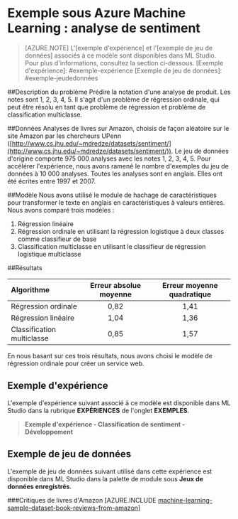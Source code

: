 ﻿<properties title="Azure Machine Learning Sample: Sentiment analysis" pageTitle="Exemple sous Machine Learning : analyse de sentiment | Azure" description="Un exemple d'expérience Azure Machine Learning qui utilise la classification des sentiments pour prédire les critiques produits." metaKeywords="" services="machine-learning" solutions="" documentationCenter="" authors="garye" manager="paulettm" editor="cgronlun"  videoId="" scriptId="" />

<tags ms.service="machine-learning" ms.workload="data-services" ms.tgt_pltfrm="na" ms.devlang="na" ms.topic="article" ms.date="10/23/2014" ms.author="garye" />
 

# Exemple sous Azure Machine Learning : analyse de sentiment

>[AZURE.NOTE]
>L'[exemple d'expérience] et l'[exemple de jeu de données] associés à ce modèle sont disponibles dans ML Studio. Pour plus d'informations, consultez la section ci-dessous.
[Exemple d'expérience]: #exemple-expérience
[Exemple de jeu de données]: #exemple-jeudedonnées


##Description du problème
Prédire la notation d'une analyse de produit. Les notes sont 1, 2, 3, 4, 5. Il s'agit d'un problème de régression ordinale, qui peut être résolu en tant que problème de régression et problème de classification multiclasse.
 
##Données
Analyses de livres sur Amazon, choisis de façon aléatoire sur le site Amazon par les chercheurs UPenn ([http://www.cs.jhu.edu/~mdredze/datasets/sentiment/](http://www.cs.jhu.edu/~mdredze/datasets/sentiment/)). Le jeu de données d'origine comporte 975 000 analyses avec les notes 1, 2, 3, 4, 5. Pour accélérer l'expérience, nous avons ramené le nombre d'exemples du jeu de données à 10 000 analyses. Toutes les analyses sont en anglais. Elles ont été écrites entre 1997 et 2007. 
 
##Modèle
Nous avons utilisé le module de hachage de caractéristiques pour transformer le texte en anglais en caractéristiques à valeurs entières. Nous avons comparé trois modèles :  
 
1. Régression linéaire   
2. Régression ordinale en utilisant la régression logistique à deux classes comme classifieur de base
3. Classification multiclasse en utilisant le classifieur de régression logistique multiclasse
 
##Résultats

Algorithme                 | Erreur absolue moyenne | Erreur moyenne quadratique
:---------                | :-----------------: | :--------------------:
Régression ordinale        | 0,82                | 1,41
Régression linéaire         | 1,04                | 1,36
Classification multiclasse | 0,85                | 1,57
 
En nous basant sur ces trois résultats, nous avons choisi le modèle de régression ordinale pour créer un service web.
 
<!-- Removed until this part is fixed
##API
We have built a web service that takes a plain text review and predicts its rating.
-->


## Exemple d'expérience

L'exemple d'expérience suivant associé à ce modèle est disponible dans ML Studio dans la rubrique **EXPÉRIENCES** de l'onglet **EXEMPLES**.

> **Exemple d'expérience - Classification de sentiment - Développement**


## Exemple de jeu de données

L'exemple de jeu de données suivant utilisé dans cette expérience est disponible dans ML Studio dans la palette de module sous **Jeux de données enregistrés**.

###Critiques de livres d'Amazon
[AZURE.INCLUDE [machine-learning-sample-dataset-book-reviews-from-amazon](../includes/machine-learning-sample-dataset-book-reviews-from-amazon.md)]
